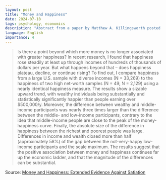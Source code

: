 ```yaml
---
layout: post
title: "Money and Happiness"
date: 2024-07-18
tags: psychology, economics
description: "Abstract from a paper by Matthew A. Killingsworth posted on HN"
language: English
importance: 4
---
```


> Is there a point beyond which more money is no longer associated with greater happiness? In recent research, I found that happiness rose steadily at least up through incomes of hundreds of thousands of dollars per year. But what happens beyond that – does happiness plateau, decline, or continue rising? To find out, I compare happiness from a large U.S. sample with diverse incomes (N = 33,269) to the happiness of two high net-worth samples (N = 49, N = 2,129) using a nearly identical happiness measure. The results show a sizable upward trend, with wealthy individuals being substantially and statistically significantly happier than people earning over $500,000/y. Moreover, the difference between wealthy and middle-income participants was nearly three times larger than the difference between the middle- and low-income participants, contrary to the idea that middle-income people are close to the peak of the money-happiness curve. Finally, the absolute size of the difference in happiness between the richest and poorest people was large. Differences in income and wealth closed more than half (approximately 58%) of the gap between the not-very-happy low-income participants and the scale maximum. The results suggest that the positive association between money and happiness continues far up the economic ladder, and that the magnitude of the differences can be substantial.

Source: [Money and Happiness: Extended Evidence Against Satiation](https://happiness-science.org/money-happiness-satiation/)
